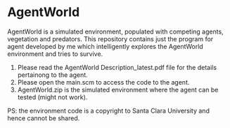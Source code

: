 # AgentWorld
AgentWorld is a simulated environment, populated with competing agents, vegetation and predators. This repository contains just the program for agent developed by me which intelligently explores the AgentWorld environment and tries to survive.

1. Please read the AgentWorld Description_latest.pdf file for the details pertainong to the agent.
2. Please open the main.scm to access the code to the agent.
3. AgentWorld.zip is the simulated environment where the agent can be tested (might not work).

PS: the environment code is a copyright to Santa Clara University and hence cannot be shared.
